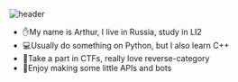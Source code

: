![header](https://capsule-render.vercel.app/api?type=wave&height=300&section=header&text=sultanowskii&color=fa93be&fontColor=ffffff&fontSize=90)
- ✋My name is Arthur, I live in Russia, study in LI2
- 💻Usually do something on Python, but I also learn C++
- 🚩Take a part in CTFs, really love reverse-category
- 📱Enjoy making some little APIs and bots
